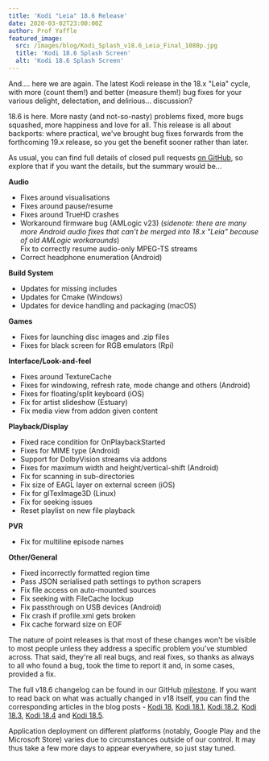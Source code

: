 ```yaml
---
title: 'Kodi "Leia" 18.6 Release'
date: 2020-03-02T23:00:00Z
author: Prof Yaffle
featured_image:
  src: /images/blog/Kodi_Splash_v18.6_Leia_Final_1080p.jpg
  title: 'Kodi 18.6 Splash Screen'
  alt: 'Kodi 18.6 Splash Screen'
---
```

And.... here we are again. The latest Kodi release in the 18.x "Leia" cycle, with more (count them!) and better (measure them!) bug fixes for your various delight, delectation, and delirious... discussion?

 18.6 is here. More nasty (and not-so-nasty) problems fixed, more bugs squashed, more happiness and love for all. This release is all about backports: where practical, we've brought bug fixes forwards from the forthcoming 19.x release, so you get the benefit sooner rather than later.

 As usual, you can find full details of closed pull requests [on GitHub](https://github.com/xbmc/xbmc/pulls?page=1&q=is%3Apr+sort%3Aupdated-desc+milestone%3A%22Leia+18.6%22+label%3A%22v18+Leia%22), so explore that if you want the details, but the summary would be...

  

 **Audio**

 
 * Fixes around visualisations
 * Fixes around pause/resume
 * Fixes around TrueHD crashes
 * Workaround firmware bug (AMLogic v23) (*sidenote: there are many more Android audio fixes that can't be merged into 18.x "Leia" because of old AMLogic workarounds*)  
Fix to correctly resume audio-only MPEG-TS streams
 * Correct headphone enumeration (Android)
 
 **Build System**

 
 * Updates for missing includes
 * Updates for Cmake (Windows)
 * Updates for device handling and packaging (macOS)
 
 **Games**

 
 * Fixes for launching disc images and .zip files
 * Fixes for black screen for RGB emulators (Rpi)
 
 **Interface/Look-and-feel**

 
 * Fixes around TextureCache
 * Fixes for windowing, refresh rate, mode change and others (Android)
 * Fixes for floating/split keyboard (iOS)
 * Fix for artist slideshow (Estuary)
 * Fix media view from addon given content
 
 **Playback/Display**

 
 * Fixed race condition for OnPlaybackStarted
 * Fixes for MIME type (Android)
 * Support for DolbyVision streams via addons
 * Fixes for maximum width and height/vertical-shift (Android)
 * Fix for scanning in sub-directories 
 * Fix size of EAGL layer on external screen (iOS)
 * Fix for glTexImage3D (Linux)
 * Fix for seeking issues
 * Reset playlist on new file playback
 
 **PVR**

 
 * Fix for multiline episode names
 
 **Other/General**

 
 * Fixed incorrectly formatted region time
 * Pass JSON serialised path settings to python scrapers
 * Fix file access on auto-mounted sources 
 * Fix seeking with FileCache lockup
 * Fix passthrough on USB devices (Android) 
 * Fix crash if profile.xml gets broken 
 * Fix cache forward size on EOF  
 
 
 The nature of point releases is that most of these changes won't be visible to most people unless they address a specific problem you've stumbled across. That said, they're all real bugs, and real fixes, so thanks as always to all who found a bug, took the time to report it and, in some cases, provided a fix.

 The full v18.6 changelog can be found in our GitHub [milestone](https://github.com/xbmc/xbmc/compare/18.5-Leia...18.6-Leia). If you want to read back on what was actually changed in v18 itself, you can find the corresponding articles in the blog posts - [Kodi 18](https://kodi.tv/article/kodi-180), [Kodi 18.1](https://kodi.tv/article/kodi-v181-leia-rc1), [Kodi 18.2](https://kodi.tv/article/kodi-leia-182-release), [Kodi 18.3](https://kodi.tv/article/kodi-leia-183-release), [Kodi 18.4](https://kodi.tv/article/kodi-leia-184-release) and [Kodi 18.5](https://kodi.tv/article/kodi-leia-185-release).

 Application deployment on different platforms (notably, Google Play and the Microsoft Store) varies due to circumstances outside of our control. It may thus take a few more days to appear everywhere, so just stay tuned.

 
